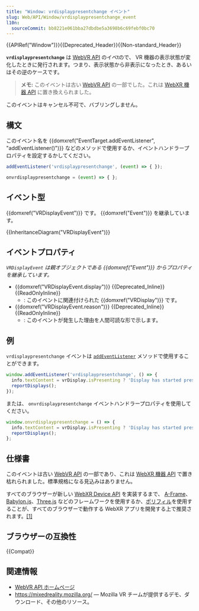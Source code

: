 ```yaml
---
title: "Window: vrdisplaypresentchange イベント"
slug: Web/API/Window/vrdisplaypresentchange_event
l10n:
  sourceCommit: bb8221e061bba27dbdbe5a3698b6c69febf0bc70
---
```


{{APIRef("Window")}}{{Deprecated_Header}}{{Non-standard_Header}}

**`vrdisplaypresentchange`** は [WebVR API](/ja/docs/Web/API/WebVR_API) のイベtので、 VR 機器の表示状態が変化したときに発行されます。つまり、表示状態から非表示になったとき、あるいはその逆のケースです。

> **メモ:** このイベントは古い [WebVR API](https://immersive-web.github.io/webvr/spec/1.1/) の一部でした。これは [WebXR 機器 API](https://immersive-web.github.io/webxr/) に置き換えられました。

このイベントはキャンセル不可で、バブリングしません。

## 構文

このイベント名を {{domxref("EventTarget.addEventListener", "addEventListener()")}} などのメソッドで使用するか、イベントハンドラープロパティを設定するかしてください。

```js
addEventListener('vrdisplaypresentchange', (event) => { });

onvrdisplaypresentchange = (event) => { };
```

## イベント型

{{domxref("VRDisplayEvent")}} です。 {{domxref("Event")}} を継承しています。

{{InheritanceDiagram("VRDisplayEvent")}}

## イベントプロパティ

_`VRDisplayEvent` は親オブジェクトである {{domxref("Event")}} からプロパティを継承しています。_

- {{domxref("VRDisplayEvent.display")}} {{Deprecated_Inline}} {{ReadOnlyInline}}
  - : このイベントに関連付けられた {{domxref("VRDisplay")}} です。
- {{domxref("VRDisplayEvent.reason")}} {{Deprecated_Inline}} {{ReadOnlyInline}}
  - : このイベントが発生した理由を人間可読な形で示します。

## 例

`vrdisplaypresentchange` イベントは [`addEventListener`](/ja/docs/Web/API/EventTarget/addEventListener) メソッドで使用することができます。

```js
window.addEventListener('vrdisplaypresentchange', () => {
  info.textContent = vrDisplay.isPresenting ? 'Display has started presenting.' : 'Display has stopped presenting.';
  reportDisplays();
});
```

または、 `onvrdisplaypresentchange` イベントハンドラープロパティを使用してください。

```js
window.onvrdisplaypresentchange = () => {
  info.textContent = vrDisplay.isPresenting ? 'Display has started presenting.' : 'Display has stopped presenting.';
  reportDisplays();
};
```

## 仕様書

このイベントは古い [WebVR API](https://immersive-web.github.io/webvr/spec/1.1/) の一部であり、これは [WebXR 機器 API](https://immersive-web.github.io/webxr/) で置き枯れられました。標準規格になる見込みはありません。

すべてのブラウザーが新しい [WebXR Device API](https://immersive-web.github.io/webxr/) を実装するまで、 [A-Frame](https://aframe.io/)、[Babylon.js](https://www.babylonjs.com/)、[Three.js](https://threejs.org/) などのフレームワークを使用するか、[ポリフィル](https://github.com/immersive-web/webxr-polyfill)を使用することが、すべてのブラウザーで動作する WebXR アプリを開発する上で推奨されます。[\[1\]](https://developer.oculus.com/documentation/web/port-vr-xr/)

## ブラウザーの互換性

{{Compat}}

## 関連情報

- [WebVR API ホームページ](/ja/docs/Web/API/WebVR_API)
- <https://mixedreality.mozilla.org/> — Mozilla VR チームが提供するデモ、ダウンロード、その他のリソース。
